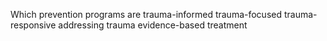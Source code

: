 Which prevention programs are trauma-informed trauma-focused trauma-responsive addressing trauma evidence-based treatment